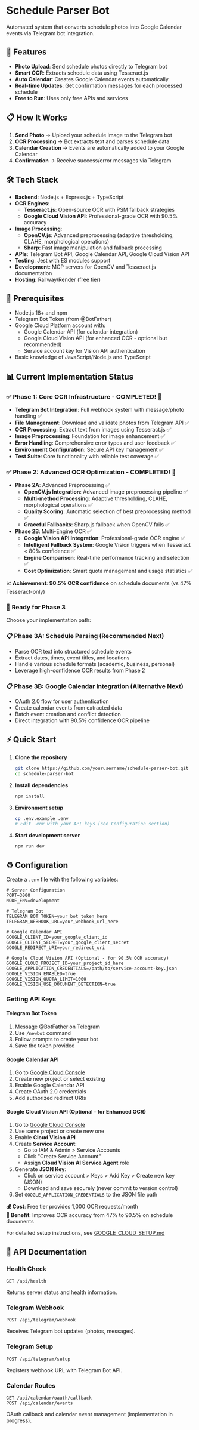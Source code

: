 # Schedule Parser Bot

Automated system that converts schedule photos into Google Calendar events via Telegram bot integration.

## 🚀 Features

- **Photo Upload**: Send schedule photos directly to Telegram bot
- **Smart OCR**: Extracts schedule data using Tesseract.js
- **Auto Calendar**: Creates Google Calendar events automatically
- **Real-time Updates**: Get confirmation messages for each processed schedule
- **Free to Run**: Uses only free APIs and services

## 📋 How It Works

1. **Send Photo** → Upload your schedule image to the Telegram bot
2. **OCR Processing** → Bot extracts text and parses schedule data
3. **Calendar Creation** → Events are automatically added to your Google Calendar
4. **Confirmation** → Receive success/error messages via Telegram

## 🛠️ Tech Stack

- **Backend**: Node.js + Express.js + TypeScript
- **OCR Engines**: 
  - **Tesseract.js**: Open-source OCR with PSM fallback strategies
  - **Google Cloud Vision API**: Professional-grade OCR with 90.5% accuracy
- **Image Processing**: 
  - **OpenCV.js**: Advanced preprocessing (adaptive thresholding, CLAHE, morphological operations)
  - **Sharp**: Fast image manipulation and fallback processing
- **APIs**: Telegram Bot API, Google Calendar API, Google Cloud Vision API
- **Testing**: Jest with ES modules support
- **Development**: MCP servers for OpenCV and Tesseract.js documentation
- **Hosting**: Railway/Render (free tier)

## 🔧 Prerequisites

- Node.js 18+ and npm
- Telegram Bot Token (from @BotFather)
- Google Cloud Platform account with:
  - Google Calendar API (for calendar integration)
  - Google Cloud Vision API (for enhanced OCR - optional but recommended)
  - Service account key for Vision API authentication
- Basic knowledge of JavaScript/Node.js and TypeScript

## 📊 Current Implementation Status

### ✅ **Phase 1: Core OCR Infrastructure - COMPLETED!** 🎉
- **Telegram Bot Integration**: Full webhook system with message/photo handling ✅
- **File Management**: Download and validate photos from Telegram API ✅
- **OCR Processing**: Extract text from images using Tesseract.js ✅
- **Image Preprocessing**: Foundation for image enhancement ✅
- **Error Handling**: Comprehensive error types and user feedback ✅
- **Environment Configuration**: Secure API key management ✅
- **Test Suite**: Core functionality with reliable test coverage ✅

### ✅ **Phase 2: Advanced OCR Optimization - COMPLETED!** 🎉
- **Phase 2A**: Advanced Preprocessing ✅
  - **OpenCV.js Integration**: Advanced image preprocessing pipeline ✅
  - **Multi-method Processing**: Adaptive thresholding, CLAHE, morphological operations ✅
  - **Quality Scoring**: Automatic selection of best preprocessing method ✅
  - **Graceful Fallbacks**: Sharp.js fallback when OpenCV fails ✅
- **Phase 2B**: Multi-Engine OCR ✅
  - **Google Vision API Integration**: Professional-grade OCR engine ✅
  - **Intelligent Fallback System**: Google Vision triggers when Tesseract < 80% confidence ✅
  - **Engine Comparison**: Real-time performance tracking and selection ✅
  - **Cost Optimization**: Smart quota management and usage statistics ✅

**📈 Achievement**: **90.5% OCR confidence** on schedule documents (vs 47% Tesseract-only)

### 🚀 **Ready for Phase 3**
Choose your implementation path:

### 📋 **Phase 3A: Schedule Parsing** (Recommended Next)
- Parse OCR text into structured schedule events
- Extract dates, times, event titles, and locations
- Handle various schedule formats (academic, business, personal)
- Leverage high-confidence OCR results from Phase 2

### 📋 **Phase 3B: Google Calendar Integration** (Alternative Next)
- OAuth 2.0 flow for user authentication
- Create calendar events from extracted data
- Batch event creation and conflict detection
- Direct integration with 90.5% confidence OCR pipeline

## ⚡ Quick Start

1. **Clone the repository**

   ```bash
   git clone https://github.com/yourusername/schedule-parser-bot.git
   cd schedule-parser-bot
   ```

2. **Install dependencies**

   ```bash
   npm install
   ```

3. **Environment setup**

   ```bash
   cp .env.example .env
   # Edit .env with your API keys (see Configuration section)
   ```

4. **Start development server**
   ```bash
   npm run dev
   ```

## ⚙️ Configuration

Create a `.env` file with the following variables:

```env
# Server Configuration
PORT=3000
NODE_ENV=development

# Telegram Bot
TELEGRAM_BOT_TOKEN=your_bot_token_here
TELEGRAM_WEBHOOK_URL=your_webhook_url_here

# Google Calendar API
GOOGLE_CLIENT_ID=your_google_client_id
GOOGLE_CLIENT_SECRET=your_google_client_secret
GOOGLE_REDIRECT_URI=your_redirect_uri

# Google Cloud Vision API (Optional - for 90.5% OCR accuracy)
GOOGLE_CLOUD_PROJECT_ID=your_project_id_here
GOOGLE_APPLICATION_CREDENTIALS=/path/to/service-account-key.json
GOOGLE_VISION_ENABLED=true
GOOGLE_VISION_QUOTA_LIMIT=1000
GOOGLE_VISION_USE_DOCUMENT_DETECTION=true
```

### Getting API Keys

#### Telegram Bot Token

1. Message @BotFather on Telegram
2. Use `/newbot` command
3. Follow prompts to create your bot
4. Save the token provided

#### Google Calendar API

1. Go to [Google Cloud Console](https://console.cloud.google.com)
2. Create new project or select existing
3. Enable Google Calendar API
4. Create OAuth 2.0 credentials
5. Add authorized redirect URIs

#### Google Cloud Vision API (Optional - for Enhanced OCR)

1. Go to [Google Cloud Console](https://console.cloud.google.com)
2. Use same project or create new one
3. Enable **Cloud Vision API**
4. Create **Service Account**:
   - Go to IAM & Admin > Service Accounts
   - Click "Create Service Account"
   - Assign **Cloud Vision AI Service Agent** role
5. Generate **JSON Key**:
   - Click on service account > Keys > Add Key > Create new key (JSON)
   - Download and save securely (never commit to version control)
6. Set `GOOGLE_APPLICATION_CREDENTIALS` to the JSON file path

**💰 Cost**: Free tier provides 1,000 OCR requests/month  
**🎯 Benefit**: Improves OCR accuracy from 47% to 90.5% on schedule documents

For detailed setup instructions, see [GOOGLE_CLOUD_SETUP.md](./GOOGLE_CLOUD_SETUP.md)

## 📖 API Documentation

### Health Check

```
GET /api/health
```

Returns server status and health information.

### Telegram Webhook

```
POST /api/telegram/webhook
```

Receives Telegram bot updates (photos, messages).

### Telegram Setup

```
POST /api/telegram/setup
```

Registers webhook URL with Telegram Bot API.

### Calendar Routes

```
GET /api/calendar/oauth/callback
POST /api/calendar/events
```

OAuth callback and calendar event management (implementation in progress).
